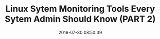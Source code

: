 ---
layout: post
title: Linux Sytem Monitoring Tools Every Sytem Admin Should Know (PART 2)
date:   2016-07-30 08:50:39  
categories: sysadmin
---